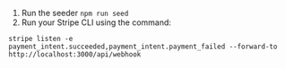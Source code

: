 1. Run the seeder `npm run seed`
2. Run your Stripe CLI using the command:

```shell
stripe listen -e payment_intent.succeeded,payment_intent.payment_failed --forward-to http://localhost:3000/api/webhook
```
